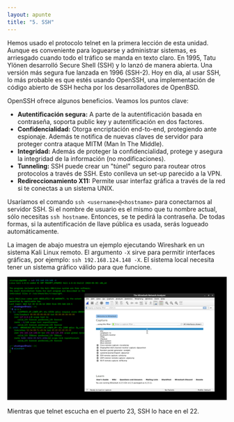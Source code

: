 ```yaml
---
layout: apunte
title: "5. SSH"
---
```


Hemos usado el protocolo telnet en la primera lección de esta unidad. Aunque es conveniente para loguearse y administrar sistemas, es arriesgado cuando todo el tráfico se manda en texto claro. En 1995, Tatu Ylönen desarrolló Secure Shell (SSH) y lo lanzó de manera abierta. Una versión más segura fue lanzada en 1996 (SSH-2). Hoy en día, al usar SSH, lo más probable es que estés usando OpenSSH, una implementación de código abierto de SSH hecha por los desarrolladores de OpenBSD. 

OpenSSH ofrece algunos beneficios. Veamos los puntos clave:

- **Autentificación segura:** A parte de la autentificación basada en contraseña, soporta public key y autentificación en dos factores.
- **Confidencialidad:** Otorga encriptación end-to-end, protegiendo ante espionaje. Además te notifica de nuevas claves de servidor para proteger contra ataque MITM (Man In The Middle).
- **Integridad:** Además de proteger la confidencialidad, protege y asegura la integridad de la información (no modificaciones).
- **Tunneling:** SSH puede crear un "túnel" seguro para routear otros protocolos a través de SSH. Esto conlleva un set-up parecido a la VPN.
- **Redireccionamiento X11:** Permite usar interfaz gráfica a través de la red si te conectas a un sistema UNIX.

Usaríamos el comando `ssh <username>@<hostname>` para conectarnos al servidor SSH. Si el nombre de usuario es el mismo que tu nombre actual, sólo necesitas `ssh hostname`. Entonces, se te pedirá la contraseña. De todas formas, si la autentificación de llave pública es usada, serás logueado automáticamente.

La imagen de abajo muestra un ejemplo ejecutando Wireshark en un sistema Kali Linux remoto. El argumento `-X` sirve para permitir interfaces gráficas, por ejemplo: `ssh 192.168.124.148 -X`. El sistema local necesita tener un sistema gráfico válido para que funcione.

![](/apuntes/img/092.png)

Mientras que telnet escucha en el puerto 23, SSH lo hace en el 22.